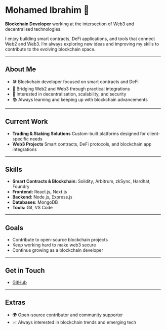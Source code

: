 # Mohamed Ibrahim 👋

**Blockchain Developer** working at the intersection of Web3 and decentralised technologies.

I enjoy building smart contracts, DeFi applications, and tools that connect Web2 and Web3. I’m always exploring new ideas and improving my skills to contribute to the evolving blockchain space.

---

## About Me

* 🛠️ Blockchain developer focused on smart contracts and DeFi
* 🌉 Bridging Web2 and Web3 through practical integrations
* 🔐 Interested in decentralisation, scalability, and security
* 📚 Always learning and keeping up with blockchain advancements

---

## Current Work

* **Trading & Staking Solutions**
  Custom-built platforms designed for client-specific needs
* **Web3 Projects**
  Smart contracts, DeFi protocols, and blockchain app integrations

---

## Skills

* **Smart Contracts & Blockchain:** Solidity, Arbitrum, zkSync, Hardhat, Foundry
* **Frontend:** React.js, Next.js
* **Backend:** Node.js, Express.js
* **Databases:** MongoDB
* **Tools:** Git, VS Code

---

## Goals

* Contribute to open-source blockchain projects
* Keep working hard to make web3 secure
* Continue growing as a blockchain developer

---

## Get in Touch

* [GitHub](https://github.com/mohamed-Decentralized)

---

## Extras

* 🌍 Open-source contributor and community supporter
* 📈 Always interested in blockchain trends and emerging tech
